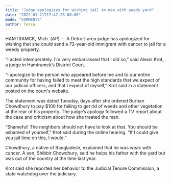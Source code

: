 ```yaml
---
title: "Judge apologizes for wishing jail on man with weedy yard"
date: "2022-01-21T17:47:28-08:00"
mode: "COMMENTS"
author: Tessa
---
```


HAMTRAMCK, Mich. (AP) — A Detroit-area judge has apologized for wishing that she could send a 72-year-old immigrant with cancer to jail for a weedy property.

“I acted intemperately. I’m very embarrassed that I did so,” said Alexis Krot, a judge in Hamtramck’s District Court.

“I apologize to the person who appeared before me and to our entire community for having failed to meet the high standards that we expect of our judicial officers, and that I expect of myself,” Krot said in a statement posted on the court's website.

The statement was dated Tuesday, days after she ordered Burhan Chowdhury to pay $100 for failing to get rid of weeds and other vegetation at the rear of his property. The judge’s apology followed a TV report about the case and criticism about how she treated the man.

“Shameful! The neighbors should not have to look at that. You should be ashamed of yourself,” Krot said during the online hearing. “If I could give you jail time on this, I would.”

Chowdhury, a native of Bangladesh, explained that he was weak with cancer. A son, Shibbir Chowdhury, said he helps his father with the yard but was out of the country at the time last year.

Krot said she reported her behavior to the Judicial Tenure Commission, a state watchdog over the judiciary.
